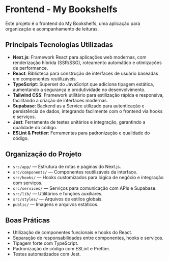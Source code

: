 # Frontend - My Bookshelfs

Este projeto é o frontend do My Bookshelfs, uma aplicação para organização e acompanhamento de leituras.

## Principais Tecnologias Utilizadas

- **Next.js**: Framework React para aplicações web modernas, com renderização híbrida (SSR/SSG), roteamento automático e otimizações de performance.
- **React**: Biblioteca para construção de interfaces de usuário baseadas em componentes reutilizáveis.
- **TypeScript**: Superset do JavaScript que adiciona tipagem estática, aumentando a segurança e produtividade no desenvolvimento.
- **Tailwind CSS**: Framework utilitário para estilização rápida e responsiva, facilitando a criação de interfaces modernas.
- **Supabase**: Backend as a Service utilizado para autenticação e persistência de dados, integrando facilmente com o frontend via hooks e serviços.
- **Jest**: Ferramenta de testes unitários e integração, garantindo a qualidade do código.
- **ESLint & Prettier**: Ferramentas para padronização e qualidade do código.

## Organização do Projeto

- `src/app/` — Estrutura de rotas e páginas do Next.js.
- `src/components/` — Componentes reutilizáveis da interface.
- `src/hooks/` — Hooks customizados para lógica de negócio e integração com serviços.
- `src/services/` — Serviços para comunicação com APIs e Supabase.
- `src/lib/` — Utilitários e funções auxiliares.
- `src/styles/` — Arquivos de estilos globais.
- `public/` — Imagens e arquivos estáticos.

## Boas Práticas

- Utilização de componentes funcionais e hooks do React.
- Separação de responsabilidades entre componentes, hooks e serviços.
- Tipagem forte com TypeScript.
- Padronização de código com ESLint e Prettier.
- Testes automatizados com Jest.